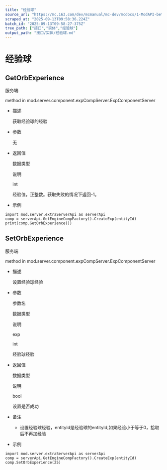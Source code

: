```yaml
---
title: "经验球"
source_url: "https://mc.163.com/dev/mcmanual/mc-dev/mcdocs/1-ModAPI-beta/%E6%8E%A5%E5%8F%A3/%E5%AE%9E%E4%BD%93/%E7%BB%8F%E9%AA%8C%E7%90%83.html?catalog=1"
scraped_at: "2025-09-13T09:58:36.224Z"
batch_id: "2025-09-13T09-58-27-375Z"
tree_path: ["接口","实体","经验球"]
output_path: "接口/实体/经验球.md"
---
```


#  经验球

##  GetOrbExperience

服务端

method in mod.server.component.expCompServer.ExpComponentServer

*   描述
    
    获取经验球的经验
    
*   参数
    
    无
    
*   返回值
    
    数据类型
    
    说明
    
    int
    
    经验值，正整数。获取失败的情况下返回-1。
    
*   示例
    

```
import mod.server.extraServerApi as serverApi
comp = serverApi.GetEngineCompFactory().CreateExp(entityId)
print(comp.GetOrbExperience())

```

##  SetOrbExperience

服务端

method in mod.server.component.expCompServer.ExpComponentServer

*   描述
    
    设置经验球经验
    
*   参数
    
    参数名
    
    数据类型
    
    说明
    
    exp
    
    int
    
    经验球经验
    
*   返回值
    
    数据类型
    
    说明
    
    bool
    
    设置是否成功
    
*   备注
    
    *   设置经验球经验，entityId是经验球的entityId,如果经验小于等于0，拾取后不再加经验
*   示例
    

```
import mod.server.extraServerApi as serverApi
comp = serverApi.GetEngineCompFactory().CreateExp(entityId)
comp.SetOrbExperience(25)

```